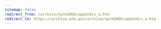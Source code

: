 ```yaml
---
sitemap: false 
redirect_from: /archive/nprm2008/appendix_a.htm 
redirect_to: https://archive.ada.gov/archive/nprm2008/appendix_a.htm 
---
```

